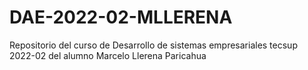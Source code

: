 # DAE-2022-02-MLLERENA
Repositorio del curso de Desarrollo de sistemas empresariales tecsup 2022-02 del alumno Marcelo Llerena Paricahua
